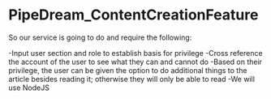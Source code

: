 # PipeDream_ContentCreationFeature
So our service is going to do and require the following:

-Input user section and role to establish basis for privilege
-Cross reference the account of the user to see what they can and cannot do
-Based on their privilege, the user can be given the option to do
additional things to the article besides reading it; otherwise they will only be able to read
-We will use NodeJS
